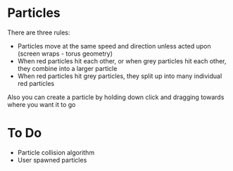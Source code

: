 # Particles

There are three rules:
- Particles move at the same speed and direction unless acted upon (screen wraps - torus geometry)
- When red particles hit each other, or when grey particles hit each other, they combine into a larger particle
- When red particles hit grey particles, they split up into many individual red particles

Also you can create a particle by holding down click and dragging towards where you want it to go

# To Do
- Particle collision algorithm
- User spawned particles